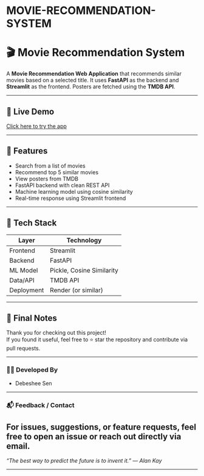 # MOVIE-RECOMMENDATION-SYSTEM
# 🎬 Movie Recommendation System

A **Movie Recommendation Web Application** that recommends similar movies based on a selected title. It uses **FastAPI** as the backend and **Streamlit** as the frontend. Posters are fetched using the **TMDB API**.

---

## 🔗 Live Demo

[Click here to try the app](https://movie-recommendation-system-s329.onrender.com/)

---

## 📌 Features

- Search from a list of movies  
- Recommend top 5 similar movies  
- View posters from TMDB  
- FastAPI backend with clean REST API  
- Machine learning model using cosine similarity  
- Real-time response using Streamlit frontend  

---

## 🧠 Tech Stack

| Layer     | Technology         |
|-----------|--------------------|
| Frontend  | Streamlit          |
| Backend   | FastAPI            |
| ML Model  | Pickle, Cosine Similarity |
| Data/API  | TMDB API           |
| Deployment | Render (or similar) |

---
## 🧾 Final Notes

Thank you for checking out this project!  
If you found it useful, feel free to ⭐ star the repository and contribute via pull requests.

---
### 👨‍💻 Developed By

- Debeshee Sen

---
### 📬 Feedback / Contact

For issues, suggestions, or feature requests, feel free to open an issue or reach out directly via email.
---

_“The best way to predict the future is to invent it.” — Alan Kay_

---


